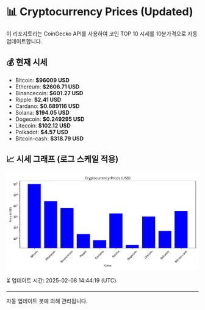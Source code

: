 
# 📊 Cryptocurrency Prices (Updated)

이 리포지토리는 CoinGecko API를 사용하여 코인 TOP 10 시세를 10분가격으로 자동 업데이트합니다.

## 💰 현재 시세
- Bitcoin: **$96009 USD**
- Ethereum: **$2606.71 USD**
- Binancecoin: **$601.27 USD**
- Ripple: **$2.41 USD**
- Cardano: **$0.689116 USD**
- Solana: **$194.05 USD**
- Dogecoin: **$0.249295 USD**
- Litecoin: **$102.12 USD**
- Polkadot: **$4.57 USD**
- Bitcoin-cash: **$318.79 USD**

## 📈 시세 그래프 (로그 스케일 적용)
![Crypto Prices](crypto_prices.png)

⏳ 업데이트 시간: 2025-02-08 14:44:19 (UTC)

---
자동 업데이트 봇에 의해 관리됩니다.
